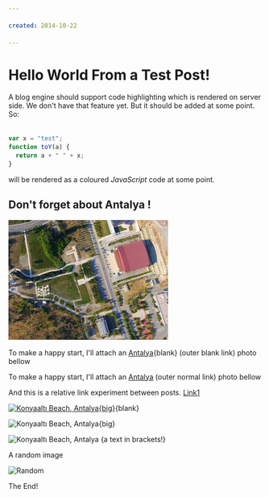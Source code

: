```yaml
---

created: 2014-10-22

---
```


# Hello World From a Test Post!

A blog engine should support code highlighting which is rendered on
server side. We don't have that feature yet. But it should be added
at some point. So:

```javascript

var x = "test";
function toY(a) {
  return a + " " + x;
}
```

will be rendered as a coloured *JavaScript* code at some point.

## Don't forget about Antalya !

![P1](p1.jpg)

To make a happy start, I'll attach an [Antalya](//antalya.bel.tr){blank} (outer blank link) photo bellow

To make a happy start, I'll attach an [Antalya](//antalya.bel.tr) (outer normal link) photo bellow

And this is a relative link experiment between posts. [Link1](@2014/10/hello-world@)

[![Konyaaltı Beach, Antalya](@2014/10/hello-world@/konyaalti.jpg){big}](@2014/10/hello-world@/konyaalti.jpg){blank}

![Konyaaltı Beach, Antalya](@2014/10/hello-world@/konyaalti.jpg){big}

![Konyaaltı Beach, Antalya](@2014/10/hello-world@/konyaalti.jpg) {a text in brackets!}

A random image

![Random](http://lorempixel.com/400/200/)

The End!

